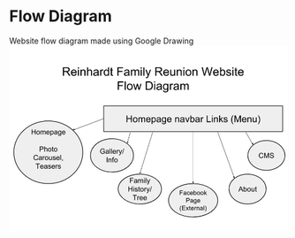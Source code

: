 # Flow Diagram

Website flow diagram made using Google Drawing
![](images/website-flow-diagram.jpg)
